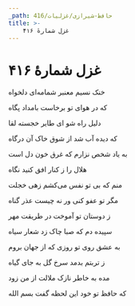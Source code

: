 ```yaml
---
_path: حافظ-شیرازی/غزلیات/416
title: >-
    غزل شمارهٔ ۴۱۶
---
```

# غزل شمارهٔ ۴۱۶

<div class="b" id="bn1"><div class="m1"><p>خنک نسیم معنبر شمامه‌ای دلخواه</p></div>
<div class="m2"><p>که در هوای تو برخاست بامداد پگاه</p></div></div>
<div class="b" id="bn2"><div class="m1"><p>دلیل راه شو ای طایر خجسته لقا</p></div>
<div class="m2"><p>که دیده آب شد از شوق خاک آن درگاه</p></div></div>
<div class="b" id="bn3"><div class="m1"><p>به یاد شخص نزارم که غرق خون دل است</p></div>
<div class="m2"><p>هلال را ز کنار افق کنید نگاه</p></div></div>
<div class="b" id="bn4"><div class="m1"><p>منم که بی تو نفس می‌کشم زهی خجلت</p></div>
<div class="m2"><p>مگر تو عفو کنی ور نه چیست عذر گناه</p></div></div>
<div class="b" id="bn5"><div class="m1"><p>ز دوستان تو آموخت در طریقت مهر</p></div>
<div class="m2"><p>سپیده دم که صبا چاک زد شعار سیاه</p></div></div>
<div class="b" id="bn6"><div class="m1"><p>به عشق روی تو روزی که از جهان بروم</p></div>
<div class="m2"><p>ز تربتم بدمد سرخ گل به جای گیاه</p></div></div>
<div class="b" id="bn7"><div class="m1"><p>مده به خاطر نازک ملالت از من زود</p></div>
<div class="m2"><p>که حافظ تو خود این لحظه گفت بسم الله</p></div></div>
